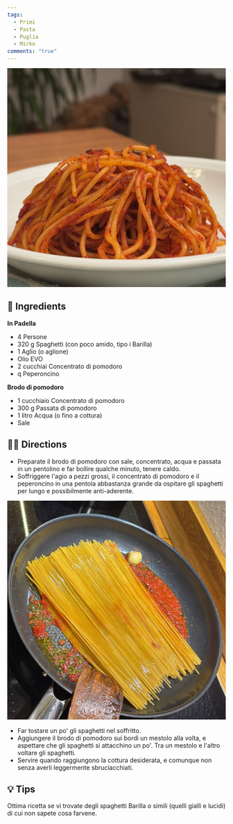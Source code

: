 ```yaml
---
tags:
  - Primi
  - Pasta
  - Puglia
  - Mirko
comments: "true"
---
```


![](../images/pasta-assassina.jpeg)

## 🧾 Ingredients

**In Padella**

- 4 Persone
- 320 g Spaghetti (con poco amido, tipo i Barilla)
- 1 Aglio (o aglione)
- Olio EVO
- 2 cucchiai Concentrato di pomodoro
- q Peperoncino

**Brodo di pomodoro**

- 1 cucchiaio Concentrato di pomodoro
- 300 g Passata di pomodoro
- 1 litro Acqua (o fino a cottura)
- Sale

## 👩‍🍳 Directions

- Preparate il brodo di pomodoro con sale, concentrato, acqua e passata in un pentolino e far bollire qualche minuto, tenere caldo.
- Soffriggere l'agio a pezzi grossi, il concentrato di pomodoro e il peperoncino in una pentola abbastanza grande da ospitare gli spaghetti per lungo e possibilmente anti-aderente.

![](../images/pasta-assassina-padella.jpeg)

- Far tostare un po' gli spaghetti nel soffritto.
- Aggiungere il brodo di pomodoro sui bordi un mestolo alla volta, e aspettare che gli spaghetti si attacchino un po'. Tra un mestolo e l'altro voltare gli spaghetti.
- Servire quando raggiungono la cottura desiderata, e comunque non senza averli leggermente sbruciacchiati.

## 💡 Tips

Ottima ricetta se vi trovate degli spaghetti Barilla o simili (quelli gialli e lucidi) di cui non sapete cosa farvene.
